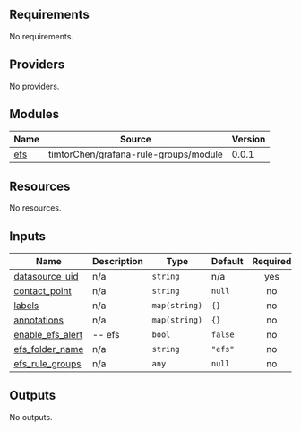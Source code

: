 <!-- BEGIN_TF_DOCS -->
## Requirements

No requirements.

## Providers

No providers.

## Modules

| Name | Source | Version |
|------|--------|---------|
| <a name="module_efs"></a> [efs](#module\_efs) | timtorChen/grafana-rule-groups/module | 0.0.1 |

## Resources

No resources.

## Inputs

| Name | Description | Type | Default | Required |
|------|-------------|------|---------|:--------:|
| <a name="input_datasource_uid"></a> [datasource\_uid](#input\_datasource\_uid) | n/a | `string` | n/a | yes |
| <a name="input_contact_point"></a> [contact\_point](#input\_contact\_point) | n/a | `string` | `null` | no |
| <a name="input_labels"></a> [labels](#input\_labels) | n/a | `map(string)` | `{}` | no |
| <a name="input_annotations"></a> [annotations](#input\_annotations) | n/a | `map(string)` | `{}` | no |
| <a name="input_enable_efs_alert"></a> [enable\_efs\_alert](#input\_enable\_efs\_alert) | -- efs | `bool` | `false` | no |
| <a name="input_efs_folder_name"></a> [efs\_folder\_name](#input\_efs\_folder\_name) | n/a | `string` | `"efs"` | no |
| <a name="input_efs_rule_groups"></a> [efs\_rule\_groups](#input\_efs\_rule\_groups) | n/a | `any` | `null` | no |

## Outputs

No outputs.
<!-- END_TF_DOCS -->